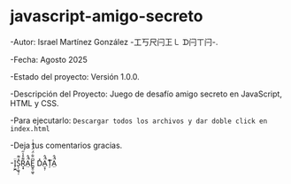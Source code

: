 # javascript-amigo-secreto

-Autor: Israel Martínez González -工丂尺闩㠪㇄ ᗪ闩ㄒ闩-.

-Fecha: Agosto 2025 

-Estado del proyecto: Versión 1.0.0.

-Descripción del Proyecto: Juego de desafío amigo secreto en JavaScript, HTML y CSS.

-Para ejecutarlo: 
```Descargar todos los archivos y dar doble click en index.html```

-Deja tus comentarios gracias.

-Ï̗̮̪S̖̜͚͉̜̽͌R̞̟͌̊̾̋Ä̤́̂̚E̺̭̹͖͆̈͋̈́̈́͑̋͑͑ͅ D̽Ä̤̝̦́̂̚ȚͬÄ̤́̂̚
